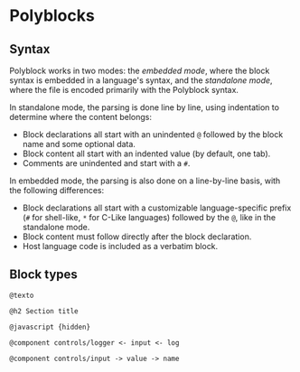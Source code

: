 # Polyblocks


## Syntax

Polyblock works in two modes: the _embedded mode_, where the block syntax
is embedded in a language's syntax, and the _standalone mode_, where the 
file is encoded primarily with the Polyblock syntax.

In standalone mode, the parsing is done line by line, using indentation
to determine where the content belongs:

- Block declarations all start with an unindented `@` followed by the 
  block name and some optional data.
- Block content all start with an indented value (by default, one tab).
- Comments are unindented and start with a `#`.

In embedded mode, the parsing is also done on a line-by-line basis, with
the following differences:

- Block declarations all start with a customizable language-specific prefix (`#` for shell-like,
  `*` for C-Like languages) followed by the `@`, like in the standalone mode.
- Block content must follow directly after the block declaration.
- Host language code is included as a verbatim block.

## Block types

```
@texto
```  

```
@h2 Section title
```  

```
@javascript {hidden}
```

```
@component controls/logger <- input <- log
```
```
@component controls/input -> value -> name
```





